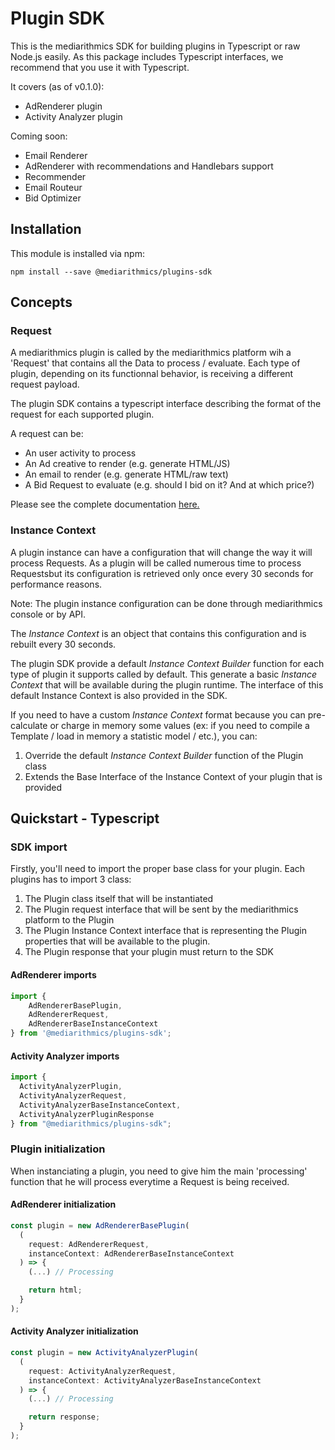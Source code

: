 # Plugin SDK

This is the mediarithmics SDK for building plugins in Typescript or raw Node.js easily. As this package includes Typescript interfaces, we recommend that you use it with Typescript.

It covers (as of v0.1.0):
- AdRenderer plugin
- Activity Analyzer plugin

Coming soon:
- Email Renderer
- AdRenderer with recommendations and Handlebars support
- Recommender
- Email Routeur
- Bid Optimizer

## Installation

This module is installed via npm:

```
npm install --save @mediarithmics/plugins-sdk
```
## Concepts

### Request

A mediarithmics plugin is called by the mediarithmics platform wih a 'Request' that contains all the Data to process / evaluate. Each type of plugin, depending on its functionnal behavior, is receiving a different request payload.

The plugin SDK contains a typescript interface describing the format of the request for each supported plugin.

A request can be:
- An user activity to process
- An Ad creative to render (e.g. generate HTML/JS)
- An email to render (e.g. generate HTML/raw text)
- A Bid Request to evaluate (e.g. should I bid on it? And at which price?)

Please see the complete documentation [here.](https://developer.mediarithmics.com/)

### Instance Context

A plugin instance can have a configuration that will change the way it will process Requests. As a plugin will be called numerous time to process Requestsbut its configuration is retrieved only once every 30 seconds for performance reasons.

Note: The plugin instance configuration can be done through mediarithmics console or by API.

The *Instance Context* is an object that contains this configuration and is rebuilt every 30 seconds.

The plugin SDK provide a default *Instance Context Builder* function for each type of plugin it supports called by default. This generate a basic *Instance Context* that will be available during the plugin runtime. The interface of this default Instance Context is also provided in the SDK.

If you need to have a custom *Instance Context* format because you can pre-calculate or charge in memory some values (ex: if you need to compile a Template / load in memory a statistic model / etc.), you can:
1. Override the default *Instance Context Builder* function of the Plugin class
2. Extends the Base Interface of the Instance Context of your plugin that is provided 

## Quickstart - Typescript

### SDK import

Firstly, you'll need to import the proper base class for your plugin. Each plugins has to import 3 class:
1. The Plugin class itself that will be instantiated
2. The Plugin request interface that will be sent by the mediarithmics platform to the Plugin
3. The Plugin Instance Context interface that is representing the Plugin properties that will be available to the plugin.
4. The Plugin response that your plugin must return to the SDK

#### AdRenderer imports
``` js
import {
    AdRendererBasePlugin,
    AdRendererRequest,
    AdRendererBaseInstanceContext
} from '@mediarithmics/plugins-sdk';
```

#### Activity Analyzer imports
``` js
import {
  ActivityAnalyzerPlugin,
  ActivityAnalyzerRequest,
  ActivityAnalyzerBaseInstanceContext,
  ActivityAnalyzerPluginResponse
} from "@mediarithmics/plugins-sdk";
```

### Plugin initialization

When instanciating a plugin, you need to give him the main 'processing' function that he will process everytime a Request is being received.

#### AdRenderer initialization
``` js
const plugin = new AdRendererBasePlugin(
  (
    request: AdRendererRequest,
    instanceContext: AdRendererBaseInstanceContext
  ) => {
    (...) // Processing

    return html;
  }
);
```

#### Activity Analyzer initialization

``` js
const plugin = new ActivityAnalyzerPlugin(
  (
    request: ActivityAnalyzerRequest,
    instanceContext: ActivityAnalyzerBaseInstanceContext
  ) => {
    (...) // Processing

    return response;
  }
);
```